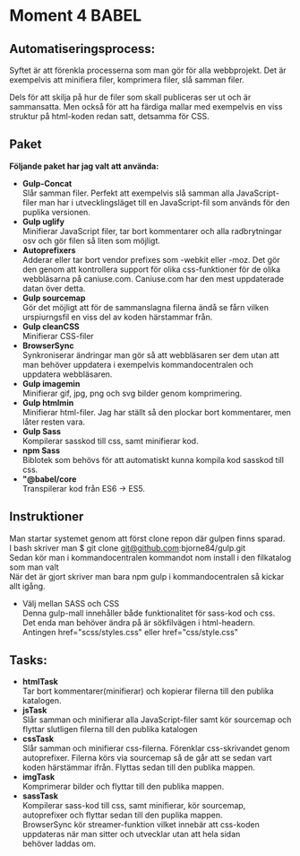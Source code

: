 # Moment 4 BABEL

## Automatiseringsprocess:
Syftet är att förenkla processerna som man gör för alla webbprojekt. Det är exempelvis att minifiera filer, komprimera filer, slå samman filer. 

Dels för att skilja på hur de filer som skall publiceras ser ut och är sammansatta. Men också för att ha färdiga mallar med exempelvis en viss struktur på html-koden redan satt, detsamma för CSS.

## Paket
**Följande paket har jag valt att använda:**

* **Gulp-Concat**  
Slår samman filer. Perfekt att exempelvis slå samman alla JavaScript-filer man har i utvecklingsläget till en JavaScript-fil som används för den puplika versionen. 
* **Gulp uglify**  
Minifierar JavaScript filer, tar bort kommentarer och alla radbrytningar osv och gör filen så liten som möjligt. 
* **Autoprefixers**  
Adderar eller tar bort vendor prefixes som -webkit eller -moz. Det gör den genom att kontrollera support för olika css-funktioner för de olika webbläsarna på caniuse.com. Caniuse.com har den mest uppdaterade datan över detta. 
* **Gulp sourcemap**  
Gör det möjligt att för de sammanslagna filerna ändå se fårn vilken urspiurngsfil en viss del av koden härstammar från.
* **Gulp cleanCSS**  
Minifierar CSS-filer
* **BrowserSync**  
Synkroniserar ändringar man gör så att webbläsaren ser dem utan att man behöver uppdatera i exempelvis kommandocentralen och uppdatera webbläsaren.
* **Gulp imagemin**  
Minifierar gif, jpg, png och svg bilder genom komprimering.
* **Gulp htmlmin**  
Minifierar html-filer. Jag har ställt så den plockar bort kommentarer, men låter resten vara.
* **Gulp Sass**  
Kompilerar sasskod till css, samt minifierar kod.
* **npm Sass**  
Biblotek som behövs för att automatiskt kunna kompila kod sasskod till css.
* **"@babel/core**  
Transpilerar kod från ES6 -> ES5.


## Instruktioner
Man startar systemet genom att först clone repon där gulpen finns sparad.    
I bash skriver man $ git clone git@github.com:bjorne84/gulp.git  
Sedan kör man i kommandocentralen kommandot nom install i den filkatalog som man valt  
När det är gjort skriver man bara npm gulp i kommandocentralen så kickar allt igång.  

* Välj mellan SASS och CSS  
Denna gulp-mall innehåller både funktionalitet för sass-kod och css.  
Det enda man behöver ändra på är sökfilvägen i html-headern.   
Antingen href="scss/styles.css" eller href="css/style.css"
	
## Tasks: 
* **htmlTask**  
Tar bort kommentarer(minifierar) och kopierar filerna till den publika katalogen.
* **jsTask**  
Slår samman och minifierar alla JavaScript-filer samt kör sourcemap och flyttar slutligen filerna
till den publika katalogen
* **cssTask**  
Slår samman och minifierar css-filerna. Förenklar css-skrivandet genom autoprefixer. Filerna körs
via sourcemap så de går att se sedan vart koden härstämmar ifrån. Flyttas sedan till den publika mappen.
* **imgTask**  
Komprimerar bilder och flyttar till den publika mappen.
* **sassTask**  
Kompilerar sass-kod till css, samt minifierar, kör sourcemap, autoprefixer och flyttar sedan till den puplika mappen.  
BrowserSync kör streamer-funktion vilket innebär att css-koden uppdateras när man sitter och utvecklar utan att hela sidan  
behöver laddas om.